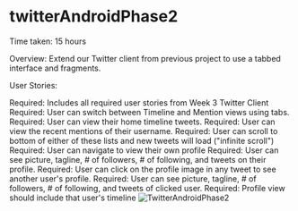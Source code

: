 twitterAndroidPhase2
====================

Time taken: 15 hours

Overview: Extend our Twitter client from previous project to use a tabbed interface and fragments.

User Stories:

Required: Includes all required user stories from Week 3 Twitter Client
Required: User can switch between Timeline and Mention views using tabs.
Required: User can view their home timeline tweets.
Required: User can view the recent mentions of their username.
Required: User can scroll to bottom of either of these lists and new tweets will load ("infinite scroll")
Required: User can navigate to view their own profile
Required: User can see picture, tagline, # of followers, # of following, and tweets on their profile.
Required: User can click on the profile image in any tweet to see another user's profile.
Required: User can see picture, tagline, # of followers, # of following, and tweets of clicked user.
Required: Profile view should include that user's timeline
![TwitterAndroidPhase2](twitterAndroidPhase2.gif)
